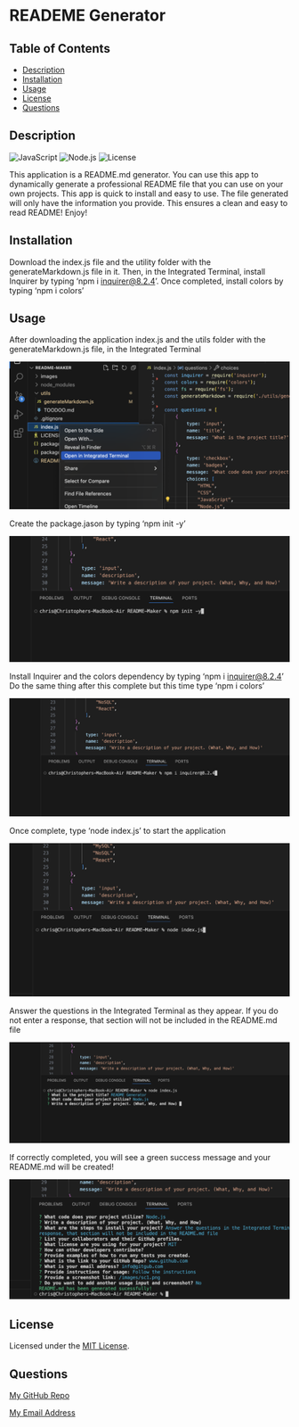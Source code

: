 # READEME Generator

## Table of Contents

- [Description](#description)
- [Installation](#installation)
- [Usage](#usage)
- [License](#license)
- [Questions](#questions)

## Description

![JavaScript](https://img.shields.io/badge/JavaScript-blue) ![Node.js](https://img.shields.io/badge/Node.js-blue) ![License](https://img.shields.io/badge/License-MIT-yellow.svg)

This application is a README.md generator. You can use this app to dynamically generate a professional README file that you can use on your own projects. This app is quick to install and easy to use. The file generated will only have the information you provide. This ensures a clean and easy to read README! Enjoy!

## Installation

Download the index.js file and the utility folder with the generateMarkdown.js file in it. Then, in the Integrated Terminal, install Inquirer by typing ‘npm i inquirer@8.2.4’. Once completed, install colors by typing ‘npm i colors’

## Usage

After downloading the application index.js and the utils folder with the generateMarkdown.js file, in the Integrated Terminal

![Screenshot](/images/ss1.png)

Create the package.jason by typing ‘npm init -y’

![Screenshot](/images/ss2.png)

Install Inquirer and the colors dependency by typing ‘npm i inquirer@8.2.4’ Do the same thing after this complete but this time type ‘npm i colors’

![Screenshot](/images/ss3.png)

Once complete, type ‘node index.js’ to start the application

![Screenshot](/images/ss4.png)

Answer the questions in the Integrated Terminal as they appear. If you do not enter a response, that section will not be included in the README.md file

![Screenshot](/images/ss5.png)

If correctly completed, you will see a green success message and your README.md will be created!

![Screenshot](/images/ss6.png)

## License

Licensed under the [MIT License](https://opensource.org/licenses/MIT).

## Questions

[My GitHub Repo](https://github.com/chrislose23)

[My Email Address](chrislose23@gmail.com)

